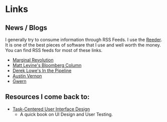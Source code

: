 # Links

## News / Blogs

I generally try to consume information through RSS Feeds. I use the
[Reeder](https://reederapp.com). It is one of the best pieces of software that I
use and well worth the money. You can find RSS feeds for most of these links.

- [Marginal Revolution](https://marginalrevolution.com)
- [Matt Levine's Bloomberg Column](https://reederapp.com)
- [Derek Lowe's In the Pipeline](https://www.science.org/blogs/pipeline)
- [Austin Vernon](https://austinvernon.site)
- [Gwern](https://gwern.net)

## Resources I come back to:

- [Task-Centered User Interface Design](https://hcibib.org/tcuid/chap-0.html)
  - A quick book on UI Design and User Testing.
